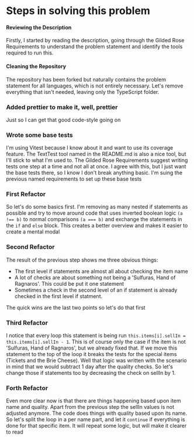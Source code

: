 # Steps in solving this problem

#### Reviewing the Description

Firstly, I started by reading the description, going through the Gilded Rose Requirements to understand the problem statement and identify the tools required to run this.

####  Cleaning the Repository

The repository has been forked but naturally contains the problem statement for all languages, which is not entirely necessary. Let's remove everything that isn't needed, leaving only the TypeScript folder.

### Added prettier to make it, well, prettier

Just so I can get that good code-style going on

### Wrote some base tests

I'm using Vitest because I know about it and want to use its coverage feature. The TextTest tool named in the README.md is also a nice tool, but I'll stick to what I'm used to. The Gilded Rose Requirements suggest writing tests one step at a time and not all at once. I agree with this, but I just want the base tests there, so I know I don't break anything basic. I'm suing the previous named requirements to set up these base tests

### First Refactor

So let's do some basics first. I'm removing as many nested if statements as possible and try to move around code that uses inverted boolean logic `(a !== b)` to normal comparisons `(a === b)` and exchange the statements in the `if` and `else` block. This creates a better overview and makes it easier to create a mental modal

### Second Refactor

The result of the previous step shows me three obvious things:

* The first level if statements are almost all about checking the item name
* A lot of checks are about something not being a 'Sulfuras, Hand of Ragnaros'. This could be put it one statement
* Sometimes a check in the second level of an if statement is already checked in the first level if statment.

The quick wins are the last two points so let's do that first

### Third Refactor

I notice that every loop this statement is being run `this.items[i].sellIn = this.items[i].sellIn - 1`. This is of course only the case if the item is not 'Sulfuras, Hand of Ragnaros', but we already fixed that. If we move this statement to the top of the loop it breaks the tests for the special items (Tickets and the Brie Cheese). Well that logic was written with the scenario in mind that we would subtract 1 day after the quality checks. So let's change those if statements too by decreasing the check on sellIn by 1.  

### Forth Refactor

Even more clear now is that there are things happening based upon item name and quality. Apart from the previous step the sellIn values is not adjusted anymore.
The code does things with quality based upon its name. So let's split the loop in a per name part, and let it `continue` if everything is done for that specific item. It will repeat some logic, but will make it clearer to read




